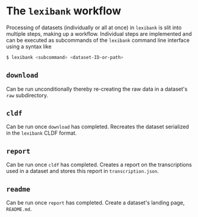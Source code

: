 # The `lexibank` workflow

Processing of datasets (individually or all at once) in `lexibank` is slit
into multiple steps, making up a workflow. Individual steps are implemented
and can be executed as subcommands of the `lexibank` command line interface
using a syntax like
```bash
$ lexibank <subcommand> <dataset-ID-or-path>
```

## `download`

Can be run unconditionally thereby re-creating the raw data in a dataset's 
`raw` subdirectory.


## `cldf`

Can be run once `download` has completed. Recreates the dataset serialized in the
`lexibank` CLDF format.


## `report`

Can be run once `cldf` has completed. Creates a report on the transcriptions
used in a dataset and stores this report in `transcription.json`.

## `readme`

Can be run once `report` has completed. Create a dataset's landing page,
`README.md`.